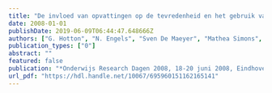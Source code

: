 ```yaml
---
title: "De invloed van opvattingen op de tevredenheid en het gebruik van het kerncurriculum als richtlijn voor het didactisch handelen bij Vlaamse leerkrachten basisonderwijs"
date: 2008-01-01
publishDate: 2019-06-09T06:44:47.648666Z
authors: ["G. Hotton", "N. Engels", "Sven De Maeyer", "Mathea Simons", "Peter Van Petegem"]
publication_types: ["0"]
abstract: ""
featured: false
publication: "*Onderwijs Research Dagen 2008, 18-20 juni 2008, Eindhoven*"
url_pdf: "https://hdl.handle.net/10067/695960151162165141"
---
```


